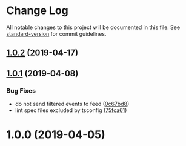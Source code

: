 # Change Log

All notable changes to this project will be documented in this file. See [standard-version](https://github.com/conventional-changelog/standard-version) for commit guidelines.

<a name="1.0.2"></a>
## [1.0.2](https://github.com/sumcumo/vue-history/compare/v1.0.1...v1.0.2) (2019-04-17)



<a name="1.0.1"></a>
## [1.0.1](https://github.com/sumcumo/vue-history/compare/v1.0.0...v1.0.1) (2019-04-08)


### Bug Fixes

* do not send filtered events to feed ([0c67bd8](https://github.com/sumcumo/vue-history/commit/0c67bd8))
* lint spec files excluded by tsconfig ([75fca61](https://github.com/sumcumo/vue-history/commit/75fca61))



<a name="1.0.0"></a>
# 1.0.0 (2019-04-05)
